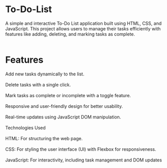# To-Do-List
A simple and interactive To-Do List application built using HTML, CSS, and JavaScript. This project allows users to manage their tasks efficiently with features like adding, deleting, and marking tasks as complete.
<br>
<br>
# Features<br>
Add new tasks dynamically to the list.<br><br>
Delete tasks with a single click.<br><br>
Mark tasks as complete or incomplete with a toggle feature.<br><br>
Responsive and user-friendly design for better usability.<br><br>
Real-time updates using JavaScript DOM manipulation.<br>
<br>
Technologies Used<br><br>
HTML: For structuring the web page.<br><br>
CSS: For styling the user interface (UI) with Flexbox for responsiveness.<br><br>
JavaScript: For interactivity, including task management and DOM updates
